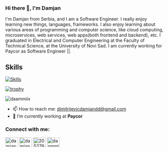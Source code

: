 ### Hi there 👋, I'm Damjan
I'm Damjan from Serbia, and I am a Software Engineer. I really enjoy learning new things, languages, frameworks. I also enjoy learning about various areas of programming and computer science, like cloud computing, microservices, web services, web apps(both frontend and backend), etc. I graduated in Electrical and Computer Engineering at the Faculty of Technical Science, at the University of Novi Sad. I am currently working for Paycor as Software Engineer ||.

## Skills
[![Skills](https://skillicons.dev/icons?i=dotnet,cs,react,mysql,azure,git,ts,js,go,java,postgres,mongodb,docker,aws,sass,css,materialui,html,cpp,c)](https://skillicons.dev)

[![trophy](https://github-profile-trophy.vercel.app/?username=daammiix)](https://github.com/ryo-ma/github-profile-trophy)

<p><img align="center" src="https://github-readme-streak-stats.herokuapp.com/?user=daammiix&" alt="daammiix" /></p>

- 📫 How to reach me: dimitrijevicdamjandd@gmail.com 
- 🔭 I’m currently working at **Paycor**

<h3 align="left">Connect with me:</h3>
<p align="left">
<a href="https://twitter.com/damjandimi74342" target="blank"><img align="center" src="https://raw.githubusercontent.com/rahuldkjain/github-profile-readme-generator/master/src/images/icons/Social/twitter.svg" alt="damjandimi74342" height="30" width="40" /></a>
<a href="https://linkedin.com/in/damjan-dimitrijevic-146869232" target="blank"><img align="center" src="https://raw.githubusercontent.com/rahuldkjain/github-profile-readme-generator/master/src/images/icons/Social/linked-in-alt.svg" alt="damjan-dimitrijevic-146869232" height="30" width="40" /></a>
<a href="https://stackoverflow.com/users/20527953" target="blank"><img align="center" src="https://raw.githubusercontent.com/rahuldkjain/github-profile-readme-generator/master/src/images/icons/Social/stack-overflow.svg" alt="20527953" height="30" width="40" /></a>
<a href="https://www.leetcode.com/daammiix" target="blank"><img align="center" src="https://raw.githubusercontent.com/rahuldkjain/github-profile-readme-generator/master/src/images/icons/Social/leet-code.svg" alt="daammiix" height="30" width="40" /></a>
</p>


